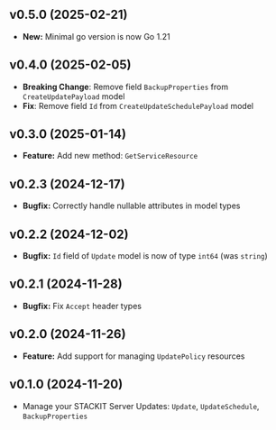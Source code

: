 ## v0.5.0 (2025-02-21)
- **New:** Minimal go version is now Go 1.21

## v0.4.0 (2025-02-05)

- **Breaking Change**: Remove field `BackupProperties` from `CreateUpdatePayload` model
- **Fix**: Remove field `Id` from `CreateUpdateSchedulePayload` model

## v0.3.0 (2025-01-14)

- **Feature:** Add new method: `GetServiceResource` 

## v0.2.3 (2024-12-17)

- **Bugfix:** Correctly handle nullable attributes in model types

## v0.2.2 (2024-12-02)

- **Bugfix:** `Id` field of `Update` model is now of type `int64` (was `string`)

## v0.2.1 (2024-11-28)

- **Bugfix:** Fix `Accept` header types

## v0.2.0 (2024-11-26)

- **Feature:** Add support for managing `UpdatePolicy` resources

## v0.1.0 (2024-11-20)

- Manage your STACKIT Server Updates: `Update`, `UpdateSchedule`, `BackupProperties`
